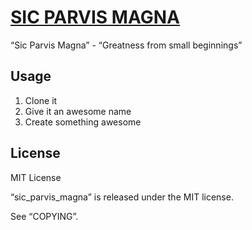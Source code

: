 [SIC PARVIS MAGNA](https://github.com/mkempe/sic_parvis_magna)
==============================================================

“Sic Parvis Magna” - “Greatness from small beginnings”

Usage
-----

1. Clone it
2. Give it an awesome name
3. Create something awesome

License
-------

MIT License

“sic_parvis_magna” is released under the MIT license.

See “COPYING”.